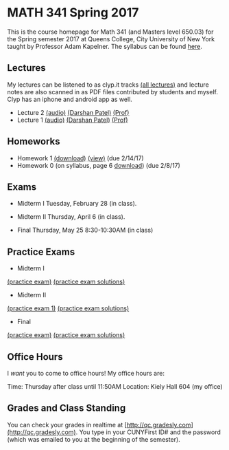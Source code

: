 # MATH 341 Spring 2017

This is the course homepage for Math 341 (and Masters level 650.03) for the Spring semester 2017 at Queens College, City University of New York taught by Professor Adam Kapelner. The syllabus can be found [here](https://github.com/kapelner/QC_Math_341_Spring_2017/blob/master/syllabus/syllabus.pdf).

## Lectures

My lectures can be listened to as clyp.it tracks [(all lectures)](https://clyp.it/search?type=hashtag&query=math_341_spring_2017) and lecture notes are also scanned in as PDF files contributed by students and myself. Clyp has an iphone and android app as well.

<!--
* Lecture 23 [(audio)](https://clyp.it/3ootpia0) [(Marcin Sendrowicz Lecs22&23)](https://github.com/kapelner/QC_Math_341_Spring_2017/blob/master/lectures/lec23marcin.pdf) [(Anvar Ashurov)](https://github.com/kapelner/QC_Math_341_Spring_2017/blob/master/lectures/lec23ash.pdf)  [(Linagyong Chen)](https://github.com/kapelner/QC_Math_341_Spring_2017/blob/master/lectures/lec23chenl.pdf) [(Ken Zou)](https://github.com/kapelner/QC_Math_341_Spring_2017/blob/master/lectures/lec23zou.pdf) [(Sherly Zheng)](https://github.com/kapelner/QC_Math_341_Spring_2017/blob/master/lectures/lec23zheng.pdf) [(Randip Parhar)](https://github.com/kapelner/QC_Math_341_Spring_2017/blob/master/lectures/lec23parhar.pdf) [(Prof)](https://github.com/kapelner/QC_Math_341_Spring_2017/blob/master/lectures/lec23kap.pdf)
* Lecture 22 [(audio)](https://clyp.it/h3jmpbvf) [(Anvar Ashurov)](https://github.com/kapelner/QC_Math_341_Spring_2017/blob/master/lectures/lec22ash.pdf) [(Ken Zou)](https://github.com/kapelner/QC_Math_341_Spring_2017/blob/master/lectures/lec22zou.pdf) [(Sherly Zheng)](https://github.com/kapelner/QC_Math_341_Spring_2017/blob/master/lectures/lec22zheng.pdf) [(Linagyong Chen)](https://github.com/kapelner/QC_Math_341_Spring_2017/blob/master/lectures/lec22chenl.pdf) [(Cynthia Rivera)](https://github.com/kapelner/QC_Math_341_Spring_2017/blob/master/lectures/lec22rivera.pdf) [(Monique Tang)](https://github.com/kapelner/QC_Math_341_Spring_2017/blob/master/lectures/lec22tang.pdf) [(Andrew Kwak)](https://github.com/kapelner/QC_Math_341_Spring_2017/blob/master/lectures/lec22kwak.pdf) [(Prof)](https://github.com/kapelner/QC_Math_341_Spring_2017/blob/master/lectures/lec22kap.pdf)
* Lecture 21 [(audio)](https://clyp.it/pmilrdvr) [(Marcin Sendrowicz)](https://github.com/kapelner/QC_Math_341_Spring_2017/blob/master/lectures/lec21marcin.pdf)  [(Cynthia Rivera)](https://github.com/kapelner/QC_Math_341_Spring_2017/blob/master/lectures/lec21rivera.pdf)[(Liangyong Chen)](https://github.com/kapelner/QC_Math_341_Spring_2017/blob/master/lectures/lec21chenl.pdf) [(Sherly Zheng)](https://github.com/kapelner/QC_Math_341_Spring_2017/blob/master/lectures/lec21zheng.pdf) [(Nhi Tran)](https://github.com/kapelner/QC_Math_341_Spring_2017/blob/master/lectures/lec21tran.pdf) [(Randip Parhar)](https://github.com/kapelner/QC_Math_341_Spring_2017/blob/master/lectures/lec21parhar.pdf) [(Prof)](https://github.com/kapelner/QC_Math_341_Spring_2017/blob/master/lectures/lec21kap.pdf)
* Lecture 20 [(audio)](https://clyp.it/hlw3yd1n) [(Marcin Sendrowicz Lecs19&20)](https://github.com/kapelner/QC_Math_341_Spring_2017/blob/master/lectures/lec20marcin.pdf) [(Cynthia Rivera)](https://github.com/kapelner/QC_Math_341_Spring_2017/blob/master/lectures/lec20rivera.pdf) [(Liangyong Chen)](https://github.com/kapelner/QC_Math_341_Spring_2017/blob/master/lectures/lec20chenl.pdf) [(Randip Parhar)](https://github.com/kapelner/QC_Math_341_Spring_2017/blob/master/lectures/lec20parhar.pdf) [(Sherly Zheng)](https://github.com/kapelner/QC_Math_341_Spring_2017/blob/master/lectures/lec20zheng.pdf) [(Andrew Kwak)](https://github.com/kapelner/QC_Math_341_Spring_2017/blob/master/lectures/lec20kwak.pdf) [(Prof)](https://github.com/kapelner/QC_Math_341_Spring_2017/blob/master/lectures/lec20kap.pdf)
* Lecture 19 [(audio)](https://clyp.it/2z2ankqe) [(Randip Parhar)](https://github.com/kapelner/QC_Math_341_Spring_2017/blob/master/lectures/lec19parhar.pdf) [(Xiaowei Chen)](https://github.com/kapelner/QC_Math_341_Spring_2017/blob/master/lectures/lec19xchen.pdf) [(Linagyong Chen)](https://github.com/kapelner/QC_Math_341_Spring_2017/blob/master/lectures/lec19chen.pdf) [(Anvar Ashurov)](https://github.com/kapelner/QC_Math_341_Spring_2017/blob/master/lectures/lec19ash.pdf) [(Cynthia Rivera)](https://github.com/kapelner/QC_Math_341_Spring_2017/blob/master/lectures/lec19riv.pdf) [(Monique Tang)](https://github.com/kapelner/QC_Math_341_Spring_2017/blob/master/lectures/lec19tang.pdf) [(Prof)](https://github.com/kapelner/QC_Math_341_Spring_2017/blob/master/lectures/lec19kap.pdf)
* Lecture 18 [(audio)](https://clyp.it/p4ka2adx) [(Marcin Sendrowicz Lecs17&18)](https://github.com/kapelner/QC_Math_341_Spring_2017/blob/master/lectures/lec18marcin.pdf) [(Xiaowei Chen)](https://github.com/kapelner/QC_Math_341_Spring_2017/blob/master/lectures/lec18chenx.pdf) [(Liangyong Chen)](https://github.com/kapelner/QC_Math_341_Spring_2017/blob/master/lectures/lec18chen.pdf) [(Cynthia Rivera)](https://github.com/kapelner/QC_Math_341_Spring_2017/blob/master/lectures/lec18riv.pdf) [(Monique Tang)](https://github.com/kapelner/QC_Math_341_Spring_2017/blob/master/lectures/lec18tang.pdf) [(Sherly Zheng)](https://github.com/kapelner/QC_Math_341_Spring_2017/blob/master/lectures/lec18zheng.pdf) [(Randip Parhar)](https://github.com/kapelner/QC_Math_341_Spring_2017/blob/master/lectures/lec18parhar.pdf) [(Anvar Ashurov)](https://github.com/kapelner/QC_Math_341_Spring_2017/blob/master/lectures/lec18ash.pdf) [(Prof)](https://github.com/kapelner/QC_Math_341_Spring_2017/blob/master/lectures/lec18kap.pdf)
* Lecture 17 [(audio)](https://clyp.it/cpfktqg0) [(Xiaowei Chen)](https://github.com/kapelner/QC_Math_341_Spring_2017/blob/master/lectures/lec17chenx.pdf) [(Anvar Ashurov)](https://github.com/kapelner/QC_Math_341_Spring_2017/blob/master/lectures/lec17ash.pdf) [(Monique Tang)](https://github.com/kapelner/QC_Math_341_Spring_2017/blob/master/lectures/lec17tang.pdf) [(Cynthia Rivera)](https://github.com/kapelner/QC_Math_341_Spring_2017/blob/master/lectures/lec17rivera.pdf) [(Nhi Tran)](https://github.com/kapelner/QC_Math_341_Spring_2017/blob/master/lectures/lec17tran.pdf) [(Prof)](https://github.com/kapelner/QC_Math_341_Spring_2017/blob/master/lectures/lec17kap.pdf)
* Lecture 16 [(audio)](https://clyp.it/dtq1weqe) [(Marcin Sendrowicz Lecs14-16)](https://github.com/kapelner/QC_Math_341_Spring_2017/blob/master/lectures/lec16marcin.pdf) [(Xiaowei Chen)](https://github.com/kapelner/QC_Math_341_Spring_2017/blob/master/lectures/lec16chenx.pdf) [(Anvar Ashurov)](https://github.com/kapelner/QC_Math_341_Spring_2017/blob/master/lectures/lec16ash.pdf) [(Cynthia Rivera)](https://github.com/kapelner/QC_Math_341_Spring_2017/blob/master/lectures/lec16rivera.pdf) [(Nhi Tran)](https://github.com/kapelner/QC_Math_341_Spring_2017/blob/master/lectures/lec16tran.pdf)  [(Sherly Zheng)](https://github.com/kapelner/QC_Math_341_Spring_2017/blob/master/lectures/lec16zheng.pdf) [(Prof)](https://github.com/kapelner/QC_Math_341_Spring_2017/blob/master/lectures/lec16kap.pdf)
* Lecture 15 [(audio)](https://clyp.it/lropjc22) [(Randip Parhar)](https://github.com/kapelner/QC_Math_341_Spring_2017/blob/master/lectures/lec15parhar.pdf) [(Anvar Ashurov)](https://github.com/kapelner/QC_Math_341_Spring_2017/blob/master/lectures/lec15ash.pdf) [(Nhi Tran)](https://github.com/kapelner/QC_Math_341_Spring_2017/blob/master/lectures/lec15tran.pdf) [(Sherly Zheng)](https://github.com/kapelner/QC_Math_341_Spring_2017/blob/master/lectures/lec15zheng.pdf) [(Monique Tang)](https://github.com/kapelner/QC_Math_341_Spring_2017/blob/master/lectures/lec15tang.pdf) [(Prof)](https://github.com/kapelner/QC_Math_341_Spring_2017/blob/master/lectures/lec15kap.pdf)
* Lecture 14 [(audio)](https://clyp.it/1hhre5sf) [(Sherly Zheng)](https://github.com/kapelner/QC_Math_341_Spring_2017/blob/master/lectures/lec14zheng.pdf) [(Monique Tang)](https://github.com/kapelner/QC_Math_341_Spring_2017/blob/master/lectures/lec14tang.pdf) [(Nhi Tran)](https://github.com/kapelner/QC_Math_341_Spring_2017/blob/master/lectures/lec14tran.pdf) [(Cynthia Rivera)](https://github.com/kapelner/QC_Math_341_Spring_2017/blob/master/lectures/lec14rivera.pdf) [(Tahir Vali)](https://github.com/kapelner/QC_Math_341_Spring_2017/blob/master/lectures/lec14tahir.pdf) [(Randip Parhar)](https://github.com/kapelner/QC_Math_341_Spring_2017/blob/master/lectures/lec14parhar.pdf) [(Andrew Kwak)](https://github.com/kapelner/QC_Math_341_Spring_2017/blob/master/lectures/lec14kwak.pdf) [(Prof)](https://github.com/kapelner/QC_Math_341_Spring_2017/blob/master/lectures/lec14kap.pdf)
* Lecture 13 [(audio)](https://clyp.it/sry3aigr) [(Marcin Sendrowicz Lec12&13)](https://github.com/kapelner/QC_Math_341_Spring_2017/blob/master/lectures/lec13marcin.pdf)  [(Sherly Zheng)](https://github.com/kapelner/QC_Math_341_Spring_2017/blob/master/lectures/lec13zheng.pdf) [(Nhi Tran)](https://github.com/kapelner/QC_Math_341_Spring_2017/blob/master/lectures/lec13tran.pdf) [(Cynthia Rivera)](https://github.com/kapelner/QC_Math_341_Spring_2017/blob/master/lectures/lec13rivera.pdf) [(Tahir Vali)](https://github.com/kapelner/QC_Math_341_Spring_2017/blob/master/lectures/lec13tahir.pdf) [(Randip Parhar)](https://github.com/kapelner/QC_Math_341_Spring_2017/blob/master/lectures/lec13parhar.pdf) [(Andrew Kwak)](https://github.com/kapelner/QC_Math_341_Spring_2017/blob/master/lectures/lec13kwak.pdf) [(Monique Tang)](https://github.com/kapelner/QC_Math_341_Spring_2017/blob/master/lectures/lec13tang.pdf) [(Prof)](https://github.com/kapelner/QC_Math_341_Spring_2017/blob/master/lectures/lec13kap.pdf)
* Lecture 12 [(audio)](https://clyp.it/jsdqidv5)  [(Sherly Zheng)](https://github.com/kapelner/QC_Math_341_Spring_2017/blob/master/lectures/lec12zheng.pdf) [(Randip Parhar)](https://github.com/kapelner/QC_Math_341_Spring_2017/blob/master/lectures/lec12parhar.pdf) [(Mohammed Jalal)](https://github.com/kapelner/QC_Math_341_Spring_2017/blob/master/lectures/lec12jalal.pdf) [(Tahir Vali)](https://github.com/kapelner/QC_Math_341_Spring_2017/blob/master/lectures/lec12vali.pdf) [(Monique Tang)](https://github.com/kapelner/QC_Math_341_Spring_2017/blob/master/lectures/lec12tang.pdf) [(Prof)](https://github.com/kapelner/QC_Math_341_Spring_2017/blob/master/lectures/lec12kap.pdf)
* Lecture 11 [(audio)](https://clyp.it/55tyrkpw) [(Marcin Sendrowicz Lec10&11)](https://github.com/kapelner/QC_Math_341_Spring_2017/blob/master/lectures/lec11marcin.pdf) [(Randip Parhar)](https://github.com/kapelner/QC_Math_341_Spring_2017/blob/master/lectures/lec11parhar.pdf) [(Mohammed Jalal)](https://github.com/kapelner/QC_Math_341_Spring_2017/blob/master/lectures/lec11jalal.pdf) [(Sherly Zheng)](https://github.com/kapelner/QC_Math_341_Spring_2017/blob/master/lectures/lec11zheng.pdf) [(Nhi Tran)](https://github.com/kapelner/QC_Math_341_Spring_2017/blob/master/lectures/lec11tran.pdf) [(Tahir Vali)](https://github.com/kapelner/QC_Math_341_Spring_2017/blob/master/lectures/lec11vali.pdf) [(Monique Tang)](https://github.com/kapelner/QC_Math_341_Spring_2017/blob/master/lectures/lec11tang.pdf) [(Prof)](https://github.com/kapelner/QC_Math_341_Spring_2017/blob/master/lectures/lec11kap.pdf)
* Lecture 10 [(audio)](https://clyp.it/im3u2zln) [(Mohammed Jalal)](https://github.com/kapelner/QC_Math_341_Spring_2017/blob/master/lectures/lec10jalal.pdf) [(Sherly Zheng)](https://github.com/kapelner/QC_Math_341_Spring_2017/blob/master/lectures/lec10zheng.pdf) [(Nhi Tran)](https://github.com/kapelner/QC_Math_341_Spring_2017/blob/master/lectures/lec10tran.pdf) [(Cynthia Rivera)](https://github.com/kapelner/QC_Math_341_Spring_2017/blob/master/lectures/lec10riv.pdf) [(Andrew Kwak)](https://github.com/kapelner/QC_Math_341_Spring_2017/blob/master/lectures/lec10kwak.pdf) [(Monique Tang)](https://github.com/kapelner/QC_Math_341_Spring_2017/blob/master/lectures/lec10tang.pdf) [(Prof)](https://github.com/kapelner/QC_Math_341_Spring_2017/blob/master/lectures/lec10kap.pdf)
* Lecture 9 [(audio)](https://clyp.it/1dxdpulo) [(Marcin Sendrowicz Lec8&9)](https://github.com/kapelner/QC_Math_341_Spring_2017/blob/master/lectures/lec09marcin.pdf) [(Randip Parhar)](https://github.com/kapelner/QC_Math_341_Spring_2017/blob/master/lectures/lec09parhar.pdf) [(Cynthia Rivera)](https://github.com/kapelner/QC_Math_341_Spring_2017/blob/master/lectures/lec09riv.pdf) [(Monique Tang)](https://github.com/kapelner/QC_Math_341_Spring_2017/blob/master/lectures/lec09tang.pdf) [(Sherly Zheng)](https://github.com/kapelner/QC_Math_341_Spring_2017/blob/master/lectures/lec09zheng.pdf) [(Nhi Tran)](https://github.com/kapelner/QC_Math_341_Spring_2017/blob/master/lectures/lec09tran.pdf) [(Anvar Ashurov)](https://github.com/kapelner/QC_Math_341_Spring_2017/blob/master/lectures/lec09ash.pdf) [(Prof)](https://github.com/kapelner/QC_Math_341_Spring_2017/blob/master/lectures/lec09kap.pdf)
* Lecture 8 [(audio)](https://clyp.it/swteioco) [(Randip Parhar)](https://github.com/kapelner/QC_Math_341_Spring_2017/blob/master/lectures/lec08parhar.pdf) [(Anvar Ashurov)](https://github.com/kapelner/QC_Math_341_Spring_2017/blob/master/lectures/lec08ash.pdf) [(ZhaoHua Tan)](https://github.com/kapelner/QC_Math_341_Spring_2017/blob/master/lectures/lec08tan.pdf) [(Cynthia Rivera)](https://github.com/kapelner/QC_Math_341_Spring_2017/blob/master/lectures/lec08riv.pdf)  [(Nhi Tran)](https://github.com/kapelner/QC_Math_341_Spring_2017/blob/master/lectures/lec08tran.pdf) [(Monique Tang)](https://github.com/kapelner/QC_Math_341_Spring_2017/blob/master/lectures/lec08tang.pdf) [(Andrew Kwak)](https://github.com/kapelner/QC_Math_341_Spring_2017/blob/master/lectures/lec08kwak.pdf) [(Prof)](https://github.com/kapelner/QC_Math_341_Spring_2017/blob/master/lectures/lec08kap.pdf)
* Lecture 7 [(audio)](https://clyp.it/z2vslqce) [(Cynthia Rivera)](https://github.com/kapelner/QC_Math_341_Spring_2017/blob/master/lectures/lec07riv.pdf) [(David Kim)](https://github.com/kapelner/QC_Math_341_Spring_2017/blob/master/lectures/lec07kim.pdf) [(Randip Parhar)](https://github.com/kapelner/QC_Math_341_Spring_2017/blob/master/lectures/lec07parhar.pdf) [(Monique Tang)](https://github.com/kapelner/QC_Math_341_Spring_2017/blob/master/lectures/lec07tang.pdf) [(Nhi Tran)](https://github.com/kapelner/QC_Math_341_Spring_2017/blob/master/lectures/lec07tran.pdf) [(Andrew Kwak)](https://github.com/kapelner/QC_Math_341_Spring_2017/blob/master/lectures/lec07kwak.pdf)  [(Prof)](https://github.com/kapelner/QC_Math_341_Spring_2017/blob/master/lectures/lec07kap.pdf)
* Lecture 6 [(audio)](https://clyp.it/u2wjhut1) [(Randip Parhar)](https://github.com/kapelner/QC_Math_341_Spring_2017/blob/master/lectures/lec06parhar.pdf) [(David Kim)](https://github.com/kapelner/QC_Math_341_Spring_2017/blob/master/lectures/lec06kim.pdf) [(Monique Tang)](https://github.com/kapelner/QC_Math_341_Spring_2017/blob/master/lectures/lec06tang.pdf) [(Nhi Tran)](https://github.com/kapelner/QC_Math_341_Spring_2017/blob/master/lectures/lec06tran.pdf) [(Andrew Kwak)](https://github.com/kapelner/QC_Math_341_Spring_2017/blob/master/lectures/lec06kwak.pdf) [(Prof)](https://github.com/kapelner/QC_Math_341_Spring_2017/blob/master/lectures/lec06kap.pdf)
* Lecture 5 [(audio)](https://clyp.it/whwedabc) [(Randip Parhar)](https://github.com/kapelner/QC_Math_341_Spring_2017/blob/master/lectures/lec05parhar.pdf) [(Monique Tang)](https://github.com/kapelner/QC_Math_341_Spring_2017/blob/master/lectures/lec05tang.pdf) [(Prof)](https://github.com/kapelner/QC_Math_341_Spring_2017/blob/master/lectures/lec05kap.pdf)
* Lecture 4 [(audio)](https://clyp.it/hplwtkqg) [(Marcin Sendrowicz Lec3&4)](https://github.com/kapelner/QC_Math_341_Spring_2017/blob/master/lectures/lec04marcin.pdf) [(Randip Parhar)](https://github.com/kapelner/QC_Math_341_Spring_2017/blob/master/lectures/lec04parhar.pdf) [(Monique Tang)](https://github.com/kapelner/QC_Math_341_Spring_2017/blob/master/lectures/lec04tang.pdf)  [(Prof)](https://github.com/kapelner/QC_Math_341_Spring_2017/blob/master/lectures/lec04kap.pdf)
* Lecture 3 [(audio)](https://clyp.it/cqxbt3ez) [(Randip Parhar)](https://github.com/kapelner/QC_Math_341_Spring_2017/blob/master/lectures/lec03parhar.pdf) [(Monique Tang)](https://github.com/kapelner/QC_Math_341_Spring_2017/blob/master/lectures/lec03tang.pdf) [(Andrew Kwak)](https://github.com/kapelner/QC_Math_341_Spring_2017/blob/master/lectures/lec03kwak.pdf) [(ZhauHua Tan)](https://github.com/kapelner/QC_Math_341_Spring_2017/blob/master/lectures/lec03tan.pdf)  [(Ken Zou)](https://github.com/kapelner/QC_Math_341_Spring_2017/blob/master/lectures/lec03zou.pdf) [(Prof)](https://github.com/kapelner/QC_Math_341_Spring_2017/blob/master/lectures/lec03kap.pdf)-->
* Lecture 2 [(audio)](https://clyp.it/h5amuqhc) [(Darshan Patel)](https://github.com/kapelner/QC_Math_341_Spring_2017/blob/master/lectures/lec02patel.pdf) [(Prof)](https://github.com/kapelner/QC_Math_341_Spring_2017/blob/master/lectures/lec02kap.pdf)
* Lecture 1 [(audio)](https://clyp.it/y44inqhg) [(Darshan Patel)](https://github.com/kapelner/QC_Math_341_Spring_2017/blob/master/lectures/lec01patel.pdf) [(Prof)](https://github.com/kapelner/QC_Math_341_Spring_2017/blob/master/lectures/lec01kap.pdf)


## Homeworks

<!--
* Homework 9 [(download)](https://github.com/kapelner/QC_Math_341_Spring_2017/blob/master/homeworks/hw09/hw09.pdf?raw=true) [(view)](https://github.com/kapelner/QC_Math_341_Spring_2017/blob/master/homeworks/hw09/hw09.pdf) (due 12/12/17)
* Homework 8 [(download)](https://github.com/kapelner/QC_Math_341_Spring_2017/blob/master/homeworks/hw08/hw08.pdf?raw=true) [(view)](https://github.com/kapelner/QC_Math_341_Spring_2017/blob/master/homeworks/hw08/hw08.pdf) (due 12/2/17)
* Homework 7 [(download)](https://github.com/kapelner/QC_Math_341_Spring_2017/blob/master/homeworks/hw07/hw07.pdf?raw=true) [(view)](https://github.com/kapelner/QC_Math_341_Spring_2017/blob/master/homeworks/hw07/hw07.pdf) (due 11/23/17)
* Homework 6 [(download)](https://github.com/kapelner/QC_Math_341_Spring_2017/blob/master/homeworks/hw06/hw06.pdf?raw=true) [(view)](https://github.com/kapelner/QC_Math_341_Spring_2017/blob/master/homeworks/hw06/hw06.pdf) (due 11/11/17)
* Homework 5 [(download)](https://github.com/kapelner/QC_Math_341_Spring_2017/blob/master/homeworks/hw05/hw05.pdf?raw=true) [(view)](https://github.com/kapelner/QC_Math_341_Spring_2017/blob/master/homeworks/hw05/hw05.pdf) (due 10/27/17)
* Homework 4 [(download)](https://github.com/kapelner/QC_Math_341_Spring_2017/blob/master/homeworks/hw04/hw04.pdf?raw=true) [(view)](https://github.com/kapelner/QC_Math_341_Spring_2017/blob/master/homeworks/hw04/hw04.pdf) (due 10/6/17)
* Homework 3 [(download)](https://github.com/kapelner/QC_Math_341_Spring_2017/blob/master/homeworks/hw03/hw03.pdf?raw=true) [(view)](https://github.com/kapelner/QC_Math_341_Spring_2017/blob/master/homeworks/hw03/hw03.pdf) (due 9/20/17)
* Homework 2 [(download)](https://github.com/kapelner/QC_Math_341_Spring_2017/blob/master/homeworks/hw02/hw02.pdf?raw=true) [(view)](https://github.com/kapelner/QC_Math_341_Spring_2017/blob/master/homeworks/hw02/hw02.pdf) (due 9/13/17)-->
* Homework 1 [(download)](https://github.com/kapelner/QC_Math_341_Spring_2017/blob/master/homeworks/hw01/hw01.pdf?raw=true) [(view)](https://github.com/kapelner/QC_Math_341_Spring_2017/blob/master/homeworks/hw01/hw01.pdf) (due 2/14/17)
* Homework 0 (on syllabus, page 6 [download](https://github.com/kapelner/QC_Math_341_Spring_2017/blob/master/syllabus/syllabus.pdf?raw=true)) (due 2/8/17)

## Exams

* Midterm I Tuesday, February 28 (in class).

<!--[(exam)](https://github.com/kapelner/QC_Math_341_Spring_2017/blob/master/exams/midterm1/midterm1.pdf) [(exam solutions)](https://github.com/kapelner/QC_Math_341_Spring_2017/blob/master/exams/midterm1/midterm1_solutions.pdf)-->

* Midterm II Thursday, April 6 (in class).

<!--[(exam)](https://github.com/kapelner/QC_Math_341_Spring_2017/blob/master/exams/midterm2/midterm2.pdf) [(exam solutions)](https://github.com/kapelner/QC_Math_341_Spring_2017/blob/master/exams/midterm2/midterm2_solutions.pdf)-->

* Final Thursday, May 25 8:30-10:30AM (in class)

<!--[(exam)](https://github.com/kapelner/QC_Math_341_Spring_2017/blob/master/exams/final/final.pdf) [(exam solutions)](https://github.com/kapelner/QC_Math_341_Spring_2017/blob/master/exams/final/final_solutions.pdf)-->

## Practice Exams

* Midterm I

[(practice exam)](https://github.com/kapelner/QC_Math_390.03-02_Spr_2016/blob/master/exams/midterm1/midterm1.pdf) [(practice exam solutions)](https://github.com/kapelner/QC_Math_390.03-02_Spr_2016/blob/master/exams/midterm1/midterm1_solutions.pdf)


* Midterm II

[(practice exam 1)](https://github.com/kapelner/QC_Math_390.03-02_Spr_2016/blob/master/exams/midterm2/midterm2.pdf) [(practice exam solutions)](https://github.com/kapelner/QC_Math_390.03-02_Spr_2016/blob/master/exams/midterm2/midterm2_solutions.pdf)

* Final

[(practice exam)](https://github.com/kapelner/QC_Math_390.03-02_Spr_2016/blob/master/exams/final/final.pdf) [(practice exam solutions)](https://github.com/kapelner/QC_Math_390.03-02_Spr_2016/blob/master/exams/final/final_solutions.pdf)  

## Office Hours

I *want* you to come to office hours! My office hours are:

Time: Thursday after class until 11:50AM
Location: Kiely Hall 604 (my office)

## Grades and Class Standing

You can check your grades in realtime at [http://qc.gradesly.com](http://qc.gradesly.com). You type in your CUNYFirst ID# and the password (which was emailed to you at the beginning of the semester).
